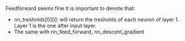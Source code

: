 Feedforward seems fine
It is important to denote that:
  - nn_tresholds[0][i]: will return the tresholds of each neuron of layer 1. Layer 1 is the one after input layer.
  - The same with nn_feed_forward, nn_descent_gradient
